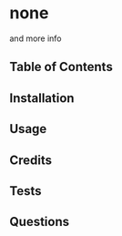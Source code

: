 # none  
and more info 
  
## Table of Contents 
  
## Installation 
  
## Usage 
  
## Credits 
  
## Tests 
  
## Questions 
  


